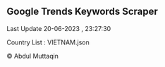 

## Google Trends Keywords Scraper 
 
Last Update 20-06-2023 , 23:27:30

Country List :
VIETNAM.json



© Abdul Muttaqin 
